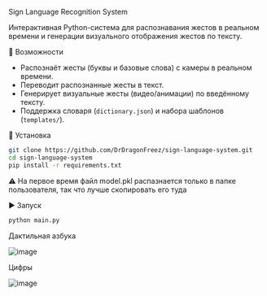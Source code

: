 Sign Language Recognition System

Интерактивная Python-система для распознавания жестов в реальном времени и генерации визуального отображения жестов по тексту.

📌 Возможности

- Распознаёт жесты (буквы и базовые слова) с камеры в реальном времени.
- Переводит распознанные жесты в текст.
- Генерирует визуальные жесты (видео/анимации) по введённому тексту.
- Поддержка словаря (`dictionary.json`) и набора шаблонов (`templates/`).

🚀 Установка

```bash
git clone https://github.com/DrDragonFreez/sign-language-system.git
cd sign-language-system
pip install -r requirements.txt
```

⚠️ На первое время файл model.pkl распазнается только в папке пользователя, так что лучше скопировать его туда

▶️ Запуск

```bash
python main.py
```

Дактильная азбука

![image](https://github.com/user-attachments/assets/4263334d-4838-4509-af51-e8dd2062d7b7)

Цифры

![image](https://github.com/user-attachments/assets/67c1e724-84ad-4a78-a7c4-fbb9d0f3a695)


